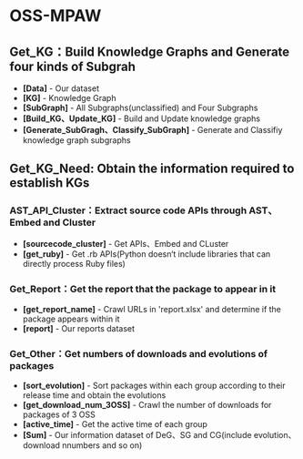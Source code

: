 # OSS-MPAW

## Get_KG：Build Knowledge Graphs and Generate four kinds of Subgrah
- **[Data]** - Our dataset
- **[KG]** - Knowledge Graph
- **[SubGraph]** - All Subgraphs(unclassified) and Four Subgraphs
- **[Build_KG、Update_KG]** - Build and Update knowledge graphs
- **[Generate_SubGragh、Classify_SubGraph]** - Generate and Classifiy knowledge graph subgraphs

## Get_KG_Need: Obtain the information required to establish KGs

### AST_API_Cluster：Extract source code APIs through AST、 Embed and Cluster
- **[sourcecode_cluster]** - Get APIs、Embed and CLuster
- **[get_ruby]** - Get .rb APIs(Python doesn‘t include libraries that can directly process Ruby files)

### Get_Report：Get the report that the package to appear in it
- **[get_report_name]** - Crawl URLs in 'report.xlsx' and determine if the package appears within it
- **[report]** - Our reports dataset

### Get_Other：Get numbers of downloads and evolutions of packages
- **[sort_evolution]** - Sort packages within each group according to their release time and obtain the evolutions
- **[get_download_num_3OSS]** - Crawl the number of downloads for packages of 3 OSS
- **[active_time]** - Get the active time of each group
- **[Sum]** - Our information dataset of DeG、SG and CG(include evolution、download nnumbers and so on)
